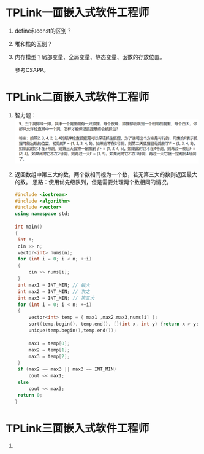 # TPLink一面嵌入式软件工程师

1. define和const的区别？

2. 堆和栈的区别？

3. 内存模型？局部变量、全局变量、静态变量、函数的存放位置。

   参考CSAPP。

# TPLink二面嵌入式软件工程师

1. 智力题：![image-20210618005156571](image/image-20210618005156571.png)

2. 返回数组中第三大的数，两个数相同视为一个数，若无第三大的数则返回最大的数。
   思路：使用优先级队列，但是需要处理两个数相同的情况。

   ```C++
   #include <iostream>
   #include <algorithm>
   #include <vector>
   using namespace std;
   
   int main()
   {
   	int n;
   	cin >> n;
   	vector<int> nums(n);
   	for (int i = 0; i < n; ++i)
   	{
   		cin >> nums[i];
   	}
   	int max1 = INT_MIN;	// 最大
   	int max2 = INT_MIN;	// 次之
   	int max3 = INT_MIN;	// 第三大
   	for (int i = 0; i < n; ++i)
   	{
   		vector<int> temp = { max1 ,max2,max3,nums[i] };
   		sort(temp.begin(), temp.end(), [](int x, int y) {return x > y; });
   		unique(temp.begin(),temp.end());
   
   		max1 = temp[0];
   		max2 = temp[1];
   		max3 = temp[2];
   	}
   	if (max2 == max3 || max3 == INT_MIN)
   		cout << max1;
   	else
   		cout << max3;
   	return 0;
   }
   ```

# TPLink三面嵌入式软件工程师

1. 
